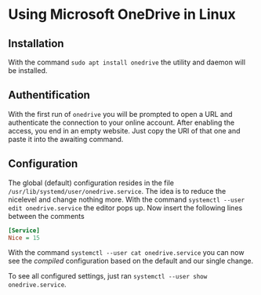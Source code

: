 # Using Microsoft OneDrive in Linux

## Installation

With the command `sudo apt install onedrive` the utility and daemon will be installed.

## Authentification

With the first run of `onedrive` you will be prompted to open a URL and authenticate the connection to your online account.
After enabling the access, you end in an empty website.
Just copy the URI of that one and paste it into the awaiting command.

## Configuration

The global (default) configuration resides in the file `/usr/lib/systemd/user/onedrive.service`.
The idea is to reduce the nicelevel and change nothing more.
With the command `systemctl --user edit onedrive.service` the editor pops up.
Now insert the following lines between the comments

```INI
[Service]
Nice = 15
```

With the command `systemctl --user cat onedrive.service` you can now see the _compiled_ configuration based on the default and our single change.

To see all configured settings, just ran `systemctl --user show onedrive.service`.
